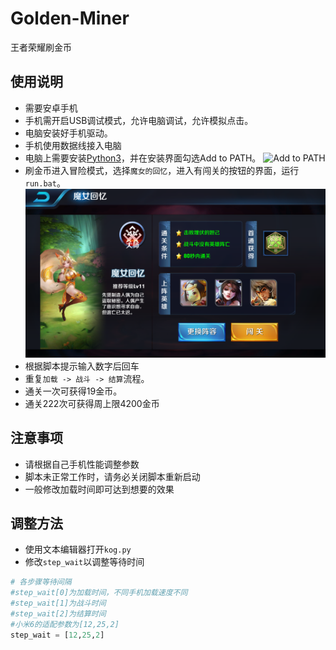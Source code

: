# Golden-Miner
王者荣耀刷金币

## 使用说明
- 需要安卓手机
- 手机需开启USB调试模式，允许电脑调试，允许模拟点击。
- 电脑安装好手机驱动。
- 手机使用数据线接入电脑
- 电脑上需要安装[Python3](https://www.python.org/downloads/)，并在安装界面勾选Add to PATH。
![Add to PATH](https://imgsa.baidu.com/exp/w=480/sign=b0e60784a1d3fd1f3609a332004f25ce/80cb39dbb6fd5266e27ba8bea218972bd50736c3.jpg)
- 刷金币进入冒险模式，选择`魔女的回忆`，进入有闯关的按钮的界面，运行`run.bat`。
![pic](https://github.com/Henvy-Mango/Golden-Miner/raw/master/pic.png)
- 根据脚本提示输入数字后回车
- 重复`加载 -> 战斗 -> 结算`流程。
- 通关一次可获得19金币。
- 通关222次可获得周上限4200金币

## 注意事项
- 请根据自己手机性能调整参数
- 脚本未正常工作时，请务必关闭脚本重新启动
- 一般修改加载时间即可达到想要的效果

## 调整方法 
- 使用文本编辑器打开`kog.py`
- 修改`step_wait`以调整等待时间

```python
# 各步骤等待间隔
#step_wait[0]为加载时间，不同手机加载速度不同
#step_wait[1]为战斗时间
#step_wait[2]为结算时间
#小米6的适配参数为[12,25,2]
step_wait = [12,25,2]
```

